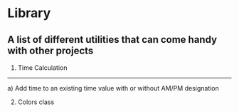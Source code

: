 # Library
## A list of different utilities that can come handy with other projects

1) Time Calculation
---
  a) Add time to an existing time value with or without AM/PM designation
  
2) Colors class
